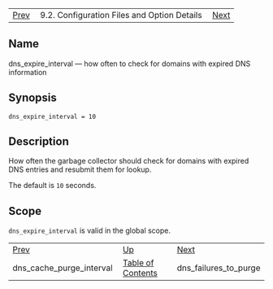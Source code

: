 |     |     |     |
| --- | --- | --- |
| [Prev](conf.ref.dns_cache_purge_interval)  | 9.2. Configuration Files and Option Details |  [Next](conf.ref.dns_failures_to_purge.php) |

<a name="conf.ref.dns_expire_interval"></a>
## Name

dns_expire_interval — how often to check for domains with expired DNS information

## Synopsis

`dns_expire_interval = 10`

<a name="idp9016064"></a>
## Description

How often the garbage collector should check for domains with expired DNS entries and resubmit them for lookup.

The default is `10` seconds.

<a name="idp9018608"></a>
## Scope

`dns_expire_interval` is valid in the global scope.

|     |     |     |
| --- | --- | --- |
| [Prev](conf.ref.dns_cache_purge_interval)  | [Up](conf.ref.files.php) |  [Next](conf.ref.dns_failures_to_purge.php) |
| dns_cache_purge_interval  | [Table of Contents](index) |  dns_failures_to_purge |
